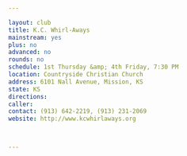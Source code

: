 ```yaml
---

layout: club
title: K.C. Whirl-Aways
mainstream: yes
plus: no
advanced: no
rounds: no
schedule: 1st Thursday &amp; 4th Friday, 7:30 PM
location: Countryside Christian Church
address: 6101 Nall Avenue, Mission, KS
state: KS
directions: 
caller: 
contact: (913) 642-2219, (913) 231-2069
website: http://www.kcwhirlaways.org



---
```


